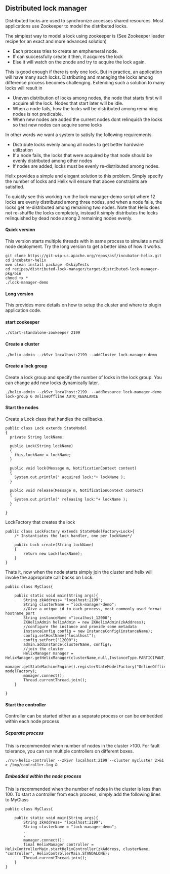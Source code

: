 <!---
Licensed to the Apache Software Foundation (ASF) under one
or more contributor license agreements.  See the NOTICE file
distributed with this work for additional information
regarding copyright ownership.  The ASF licenses this file
to you under the Apache License, Version 2.0 (the
"License"); you may not use this file except in compliance
with the License.  You may obtain a copy of the License at

  http://www.apache.org/licenses/LICENSE-2.0

Unless required by applicable law or agreed to in writing,
software distributed under the License is distributed on an
"AS IS" BASIS, WITHOUT WARRANTIES OR CONDITIONS OF ANY
KIND, either express or implied.  See the License for the
specific language governing permissions and limitations
under the License.
-->
Distributed lock manager
------------------------
Distributed locks are used to synchronize accesses shared resources. Most applications use Zookeeper to model the distributed locks. 

The simplest way to model a lock using zookeeper is (See Zookeeper leader recipe for an exact and more advanced solution)

* Each process tries to create an emphemeral node.
* If can successfully create it then, it acquires the lock
* Else it will watch on the znode and try to acquire the lock again.

This is good enough if there is only one lock. But in practice, an application will have many such locks. Distributing and managing the locks among difference process becomes challenging. Extending such a solution to many locks will result in

* Uneven distribution of locks among nodes, the node that starts first will acquire all the lock. Nodes that start later will be idle.
* When a node fails, how the locks will be distributed among remaining nodes is not predicable. 
* When new nodes are added the current nodes dont relinquish the locks so that new nodes can acquire some locks

In other words we want a system to satisfy the following requirements.

* Distribute locks evenly among all nodes to get better hardware utilization
* If a node fails, the locks that were acquired by that node should be evenly distributed among other nodes
* If nodes are added, locks must be evenly re-distributed among nodes.

Helix provides a simple and elegant solution to this problem. Simply specify the number of locks and Helix will ensure that above constraints are satisfied. 

To quickly see this working run the lock-manager-demo script where 12 locks are evenly distributed among three nodes, and when a node fails, the locks get re-distributed among remaining two nodes. Note that Helix does not re-shuffle the locks completely, instead it simply distributes the locks relinquished by dead node among 2 remaining nodes evenly.

#### Quick version
 This version starts multiple threads with in same process to simulate a multi node deployment. Try the long version to get a better idea of how it works.
 
```
git clone https://git-wip-us.apache.org/repos/asf/incubator-helix.git
cd incubator-helix
mvn clean install package -DskipTests
cd recipes/distributed-lock-manager/target/distributed-lock-manager-pkg/bin
chmod +x *
./lock-manager-demo

``` 

#### Long version
This provides more details on how to setup the cluster and where to plugin application code.

#### start zookeeper

```
./start-standalone-zookeeper 2199
```

#### Create a cluster

```
./helix-admin --zkSvr localhost:2199 --addCluster lock-manager-demo
```

#### Create a lock group

Create a lock group and specify the number of locks in the lock group. You can change add new locks dynamically later. 
```
./helix-admin --zkSvr localhost:2199  --addResource lock-manager-demo lock-group 6 OnlineOffline AUTO_REBALANCE
```

#### Start the nodes

Create a Lock class that handles the callbacks. 

```
public class Lock extends StateModel
{
  private String lockName;

  public Lock(String lockName)
  {
    this.lockName = lockName;
  }

  public void lock(Message m, NotificationContext context)
  {
    System.out.println(" acquired lock:"+ lockName );
  }

  public void release(Message m, NotificationContext context)
  {
    System.out.println(" releasing lock:"+ lockName );
  }

}

```

LockFactory that creates the lock 
```
public class LockFactory extends StateModelFactory<Lock>{
	/* Instantiates the lock handler, one per lockName*/
	
    public Lock create(String lockName)
    {
    	return new Lock(lockName);
    }   
}
```
Thats it, now when the node starts simply join the cluster and helix will invoke the appropriate call backs on Lock.

```
public class MyClass{

	public static void main(String args){
	    String zkAddress= "localhost:2199";
	    String clusterName = "lock-manager-demo";
	    //Give a unique id to each process, most commonly used format hostname_port
	    String instanceName ="localhost_12000";
	    ZKHelixAdmin helixAdmin = new ZKHelixAdmin(zkAddress);
	    //configure the instance and provide some metadata 
	    InstanceConfig config = new InstanceConfig(instanceName);
	    config.setHostName("localhost");
	    config.setPort("12000");
	    admin.addInstance(clusterName, config);
	    //join the cluster
		HelixManager manager = HelixManager.getHelixManager(clusterName,null,InstanceType.PARTICIPANT,zkAddress);
		manager.getStateMachineEngine().registerStateModelFactory("OnlineOffline", modelFactory);
		manager.connect();
		Thread.currentThread.join();
	}

}
```

#### Start the controller

Controller can be started either as a separate process or can be embedded within each node process

##### Separate process
This is recommended when number of nodes in the cluster >100. For fault tolerance, you can run multiple controllers on different boxes.

```
./run-helix-controller --zkSvr localhost:2199 --cluster mycluster 2>&1 > /tmp/controller.log &
```

##### Embedded within the node process
This is recommended when the number of nodes in the cluster is less than 100. To start a controller from each process, simply add the following lines to MyClass

```
public class MyClass{

	public static void main(String args){
	    String zkAddress= "localhost:2199";
	    String clusterName = "lock-manager-demo";
	    .
	    .
	    manager.connect();
	    final HelixManager controller = HelixControllerMain.startHelixController(zkAddress, clusterName, "controller", HelixControllerMain.STANDALONE);
	    Thread.currentThread.join();
	}
}
```








